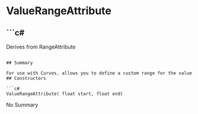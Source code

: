 # ValueRangeAttribute

## ```c#
Derives from RangeAttribute
```

## Summary

For use with Curves, allows you to define a custom range for the value
## Constructors

```c#
ValueRangeAttribute( float start, float end) 
```
No Summary
